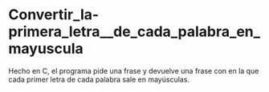 # Convertir_la-primera_letra__de_cada_palabra_en_mayuscula
Hecho en C, el programa pide una frase y devuelve una frase con en la que cada primer letra de cada palabra sale en mayúsculas.
